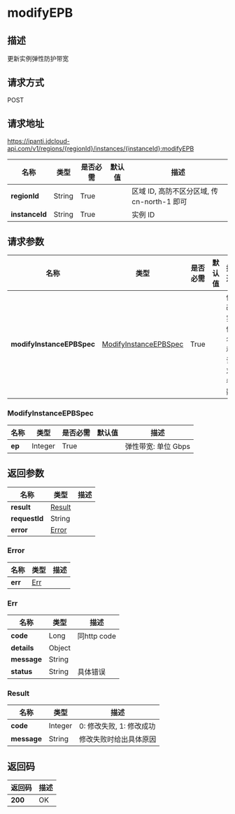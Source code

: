# modifyEPB


## 描述
更新实例弹性防护带宽

## 请求方式
POST

## 请求地址
https://ipanti.jdcloud-api.com/v1/regions/{regionId}/instances/{instanceId}:modifyEPB

|名称|类型|是否必需|默认值|描述|
|---|---|---|---|---|
|**regionId**|String|True| |区域 ID, 高防不区分区域, 传 cn-north-1 即可|
|**instanceId**|String|True| |实例 ID|

## 请求参数
|名称|类型|是否必需|默认值|描述|
|---|---|---|---|---|
|**modifyInstanceEPBSpec**|[ModifyInstanceEPBSpec](modifyepb#modifyinstanceepbspec)|True| |修改实例名称请求参数|

### <div id="modifyinstanceepbspec">ModifyInstanceEPBSpec</div>
|名称|类型|是否必需|默认值|描述|
|---|---|---|---|---|
|**ep**|Integer|True| |弹性带宽: 单位 Gbps|

## 返回参数
|名称|类型|描述|
|---|---|---|
|**result**|[Result](modifyepb#result)| |
|**requestId**|String| |
|**error**|[Error](modifyepb#error)| |

### <div id="error">Error</div>
|名称|类型|描述|
|---|---|---|
|**err**|[Err](modifyepb#err)| |
### <div id="err">Err</div>
|名称|类型|描述|
|---|---|---|
|**code**|Long|同http code|
|**details**|Object| |
|**message**|String| |
|**status**|String|具体错误|
### <div id="result">Result</div>
|名称|类型|描述|
|---|---|---|
|**code**|Integer|0: 修改失败, 1: 修改成功|
|**message**|String|修改失败时给出具体原因|

## 返回码
|返回码|描述|
|---|---|
|**200**|OK|
